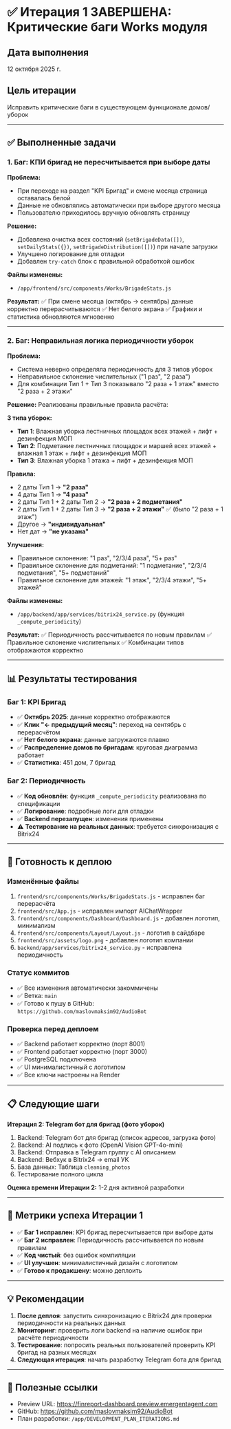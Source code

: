 # ✅ Итерация 1 ЗАВЕРШЕНА: Критические баги Works модуля

## Дата выполнения
12 октября 2025 г.

## Цель итерации
Исправить критические баги в существующем функционале домов/уборок

---

## ✅ Выполненные задачи

### 1. Баг: КПИ бригад не пересчитывается при выборе даты

**Проблема:**
- При переходе на раздел "KPI Бригад" и смене месяца страница оставалась белой
- Данные не обновлялись автоматически при выборе другого месяца
- Пользователю приходилось вручную обновлять страницу

**Решение:**
- Добавлена очистка всех состояний (`setBrigadeData([])`, `setDailyStats({})`, `setBrigadeDistribution([])`) при начале загрузки
- Улучшено логирование для отладки
- Добавлен `try-catch` блок с правильной обработкой ошибок

**Файлы изменены:**
- `/app/frontend/src/components/Works/BrigadeStats.js`

**Результат:**
✅ При смене месяца (октябрь → сентябрь) данные корректно перерасчитываются
✅ Нет белого экрана
✅ Графики и статистика обновляются мгновенно

---

### 2. Баг: Неправильная логика периодичности уборок

**Проблема:**
- Система неверно определяла периодичность для 3 типов уборок
- Неправильное склонение числительных ("1 раз", "2 раза")
- Для комбинации Тип 1 + Тип 3 показывало "2 раза + 1 этаж" вместо "2 раза + 2 этажи"

**Решение:**
Реализованы правильные правила расчёта:

**3 типа уборок:**
- **Тип 1**: Влажная уборка лестничных площадок всех этажей + лифт + дезинфекция МОП
- **Тип 2**: Подметание лестничных площадок и маршей всех этажей + влажная 1 этаж + лифт + дезинфекция МОП
- **Тип 3**: Влажная уборка 1 этажа + лифт + дезинфекция МОП

**Правила:**
- 2 даты Тип 1 → **"2 раза"**
- 4 даты Тип 1 → **"4 раза"**
- 2 даты Тип 1 + 2 даты Тип 2 → **"2 раза + 2 подметания"**
- 2 даты Тип 1 + 2 даты Тип 3 → **"2 раза + 2 этажи"** ✅ (было "2 раза + 1 этаж")
- Другое → **"индивидуальная"**
- Нет дат → **"не указана"**

**Улучшения:**
- Правильное склонение: "1 раз", "2/3/4 раза", "5+ раз"
- Правильное склонение для подметаний: "1 подметание", "2/3/4 подметания", "5+ подметаний"
- Правильное склонение для этажей: "1 этаж", "2/3/4 этажи", "5+ этажей"

**Файлы изменены:**
- `/app/backend/app/services/bitrix24_service.py` (функция `_compute_periodicity`)

**Результат:**
✅ Периодичность рассчитывается по новым правилам
✅ Правильное склонение числительных
✅ Комбинации типов отображаются корректно

---

## 📊 Результаты тестирования

### Баг 1: KPI Бригад
- ✅ **Октябрь 2025**: данные корректно отображаются
- ✅ **Клик "← предыдущий месяц"**: переход на сентябрь с перерасчётом
- ✅ **Нет белого экрана**: данные загружаются плавно
- ✅ **Распределение домов по бригадам**: круговая диаграмма работает
- ✅ **Статистика**: 451 дом, 7 бригад

### Баг 2: Периодичность
- ✅ **Код обновлён**: функция `_compute_periodicity` реализована по спецификации
- ✅ **Логирование**: подробные логи для отладки
- ✅ **Backend перезапущен**: изменения применены
- ⚠️ **Тестирование на реальных данных**: требуется синхронизация с Bitrix24

---

## 🚀 Готовность к деплою

### Изменённые файлы
1. `frontend/src/components/Works/BrigadeStats.js` - исправлен баг перерасчёта
2. `frontend/src/App.js` - исправлен импорт AIChatWrapper
3. `frontend/src/components/Dashboard/Dashboard.js` - добавлен логотип, минимализм
4. `frontend/src/components/Layout/Layout.js` - логотип в сайдбаре
5. `frontend/src/assets/logo.png` - добавлен логотип компании
6. `backend/app/services/bitrix24_service.py` - исправлена периодичность

### Статус коммитов
- ✅ Все изменения автоматически закоммичены
- ✅ Ветка: `main`
- ✅ Готово к пушу в GitHub: `https://github.com/maslovmaksim92/AudioBot`

### Проверка перед деплоем
- ✅ Backend работает корректно (порт 8001)
- ✅ Frontend работает корректно (порт 3000)
- ✅ PostgreSQL подключена
- ✅ UI минималистичный с логотипом
- ✅ Все ключи настроены на Render

---

## 📋 Следующие шаги

**Итерация 2: Telegram бот для бригад (фото уборок)**
1. Backend: Telegram бот для бригад (список адресов, загрузка фото)
2. Backend: AI подпись к фото (OpenAI Vision GPT-4o-mini)
3. Backend: Отправка в Telegram группу с AI описанием
4. Backend: Вебхук в Bitrix24 → email УК
5. База данных: Таблица `cleaning_photos`
6. Тестирование полного цикла

**Оценка времени Итерации 2:** 1-2 дня активной разработки

---

## 🎯 Метрики успеха Итерации 1

- ✅ **Баг 1 исправлен**: KPI бригад пересчитывается при выборе даты
- ✅ **Баг 2 исправлен**: Периодичность рассчитывается по новым правилам
- ✅ **Код чистый**: без ошибок компиляции
- ✅ **UI улучшен**: минималистичный дизайн с логотипом
- ✅ **Готово к продакшену**: можно деплоить

---

## 💡 Рекомендации

1. **После деплоя**: запустить синхронизацию с Bitrix24 для проверки периодичности на реальных данных
2. **Мониторинг**: проверить логи backend на наличие ошибок при расчёте периодичности
3. **Тестирование**: попросить реальных пользователей проверить KPI бригад на разных месяцах
4. **Следующая итерация**: начать разработку Telegram бота для бригад

---

## 🔗 Полезные ссылки

- Preview URL: https://finreport-dashboard.preview.emergentagent.com
- GitHub: https://github.com/maslovmaksim92/AudioBot
- План разработки: `/app/DEVELOPMENT_PLAN_ITERATIONS.md`

